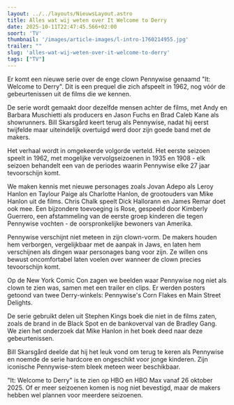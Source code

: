 ```yaml
---
layout: ../../layouts/NieuwsLayout.astro
title: Alles wat wij weten over It Welcome to Derry
date: 2025-10-11T22:47:45.566+02:00
soort: 'TV'
thumbnail: '/images/article-images/l-intro-1760214955.jpg'
trailer: ""
slug: 'alles-wat-wij-weten-over-it-welcome-to-derry'
tags: ["TV"]
---
```


Er komt een nieuwe serie over de enge clown Pennywise genaamd "It: Welcome to
Derry". Dit is een prequel die zich afspeelt in 1962, nog vóór de gebeurtenissen
uit de films die we kennen.

De serie wordt gemaakt door dezelfde mensen achter de films, met Andy en Barbara
Muschietti als producers en Jason Fuchs en Brad Caleb Kane als showrunners. Bill
Skarsgård keert terug als Pennywise, nadat hij eerst twijfelde maar uiteindelijk
overtuigd werd door zijn goede band met de makers.

Het verhaal wordt in omgekeerde volgorde verteld. Het eerste seizoen speelt in
1962, met mogelijke vervolgseizoenen in 1935 en 1908 - elk seizoen behandelt een
van de periodes waarin Pennywise elke 27 jaar tevoorschijn komt.

We maken kennis met nieuwe personages zoals Jovan Adepo als Leroy Hanlon en
Taylour Paige als Charlotte Hanlon, de grootouders van Mike Hanlon uit de films.
Chris Chalk speelt Dick Hallorann en James Remar doet ook mee. Een bijzondere
toevoeging is Rose, gespeeld door Kimberly Guerrero, een afstammeling van de
eerste groep kinderen die tegen Pennywise vochten - de oorspronkelijke bewoners
van Amerika.

Pennywise verschijnt niet meteen in zijn clown-vorm. De makers houden hem
verborgen, vergelijkbaar met de aanpak in Jaws, en laten hem verschijnen als
dingen waar personages bang voor zijn. Ze willen ons bewust oncomfortabel laten
voelen over wanneer de clown precies tevoorschijn komt.

Op de New York Comic Con zagen we beelden waar Pennywise nog niet als clown te
zien was, samen met een trailer en clips. Er werden posters getoond van twee
Derry-winkels: Pennywise's Corn Flakes en Main Street Delights.

De serie gebruikt delen uit Stephen Kings boek die niet in de films zaten, zoals
de brand in de Black Spot en de bankoverval van de Bradley Gang. We zien het
onderzoek dat Mike Hanlon in het boek deed naar deze gebeurtenissen.

Bill Skarsgård deelde dat hij het leuk vond om terug te keren als Pennywise en
noemde de serie hardcore en ongeschikt voor jonge kinderen. Zijn iconische
Pennywise-stem bleek meteen weer beschikbaar.

"It: Welcome to Derry" is te zien op HBO en HBO Max vanaf 26 oktober 2025. Of er
meer seizoenen komen is nog niet bevestigd, maar de makers hebben wel plannen
voor meerdere seizoenen.